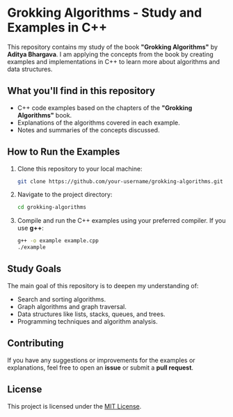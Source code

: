 # Grokking Algorithms - Study and Examples in C++

This repository contains my study of the book **"Grokking Algorithms"** by **Aditya Bhargava**. I am applying the concepts from the book by creating examples and implementations in C++ to learn more about algorithms and data structures.

## What you'll find in this repository

- C++ code examples based on the chapters of the **"Grokking Algorithms"** book.
- Explanations of the algorithms covered in each example.
- Notes and summaries of the concepts discussed.

## How to Run the Examples

1. Clone this repository to your local machine:

    ```bash
    git clone https://github.com/your-username/grokking-algorithms.git
    ```

2. Navigate to the project directory:

    ```bash
    cd grokking-algorithms
    ```

3. Compile and run the C++ examples using your preferred compiler. If you use **g++**:

    ```bash
    g++ -o example example.cpp
    ./example
    ```

## Study Goals

The main goal of this repository is to deepen my understanding of:

- Search and sorting algorithms.
- Graph algorithms and graph traversal.
- Data structures like lists, stacks, queues, and trees.
- Programming techniques and algorithm analysis.

## Contributing

If you have any suggestions or improvements for the examples or explanations, feel free to open an **issue** or submit a **pull request**.

## License

This project is licensed under the [MIT License](LICENSE).
